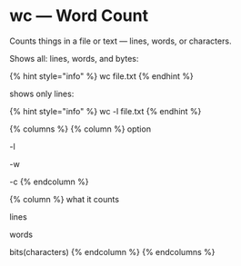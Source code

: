 # wc — Word Count

Counts things in a file or text — lines, words, or characters.

Shows all: lines, words, and bytes:

{% hint style="info" %}
wc file.txt
{% endhint %}

shows only lines:

{% hint style="info" %}
wc -l file.txt
{% endhint %}



{% columns %}
{% column %}
option

-l

-w

-c
{% endcolumn %}

{% column %}
what it counts

lines

words

bits(characters)
{% endcolumn %}
{% endcolumns %}
